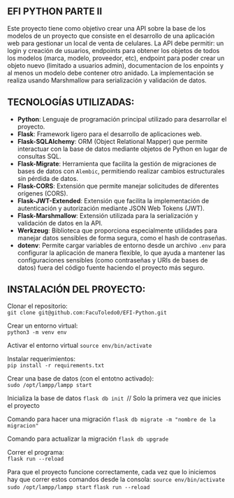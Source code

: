 ## EFI PYTHON PARTE II
Este proyecto tiene como objetivo crear una API sobre la base de los modelos de un proyecto que consiste en el desarrollo de una aplicación web para gestionar un local de venta de celulares. La API debe permitir: un login
y creación de usuarios, endpoints para obtener los objetos de todos los modelos (marca, modelo, proveedor, etc), endpoint para poder crear un objeto nuevo (limitado a usuarios admin), documentacion de los enpoints y al menos un modelo debe contener otro anidado.
La implementación se realiza usando Marshmallow para serialización y validación de datos.


## TECNOLOGÍAS UTILIZADAS:

- **Python**: Lenguaje de programación principal utilizado para desarrollar el proyecto.
- **Flask**: Framework ligero para el desarrollo de aplicaciones web.
- **Flask-SQLAlchemy**: ORM (Object Relational Mapper) que permite interactuar con la base de datos mediante objetos de Python en lugar de consultas SQL.
- **Flask-Migrate**: Herramienta que facilita la gestión de migraciones de bases de datos con `Alembic`, permitiendo realizar cambios estructurales sin pérdida de datos.
- **Flask-CORS**: Extensión que permite manejar solicitudes de diferentes orígenes (CORS).
- **Flask-JWT-Extended**: Extensión que facilita la implementación de autenticación y autorización mediante JSON Web Tokens (JWT).
- **Flask-Marshmallow**: Extensión utilizada para la serialización y validación de datos en la API.
- **Werkzeug**: Biblioteca que proporciona especialmente utilidades para manejar datos sensibles de forma segura, como el hash de contraseñas.
- **dotenv**: Permite cargar variables de entorno desde un archivo `.env` para configurar la aplicación de manera flexible, lo que ayuda a mantener las configuraciones sensibles (como contraseñas y URIs de bases de datos) fuera del código fuente haciendo el proyecto más seguro.


## INSTALACIÓN DEL PROYECTO:

Clonar el repositorio:  
`git clone git@github.com:FacuToledo0/EFI-Python.git`  

Crear un entorno virtual:  
`python3 -m venv env` 

Activar el entorno virtual 
`source env/bin/activate`  

Instalar requerimientos:  
`pip install -r requirements.txt`  

Crear una base de datos (con el entotno activado):  
`sudo /opt/lampp/lampp start`  

Inicializa la base de datos
`flask db init `// Solo la primera vez que inicies el proyecto

Comando para hacer una migración
`flask db migrate -m "nombre de la migracion"`

Comando para actualizar la migración
`flask db upgrade` 

Correr el programa:  
`flask run --reload` 

Para que el proyecto funcione correctamente, cada vez que lo iniciemos hay que correr estos comandos desde la consola:
`source env/bin/activate`
`sudo /opt/lampp/lampp start`
`flask run --reload`
